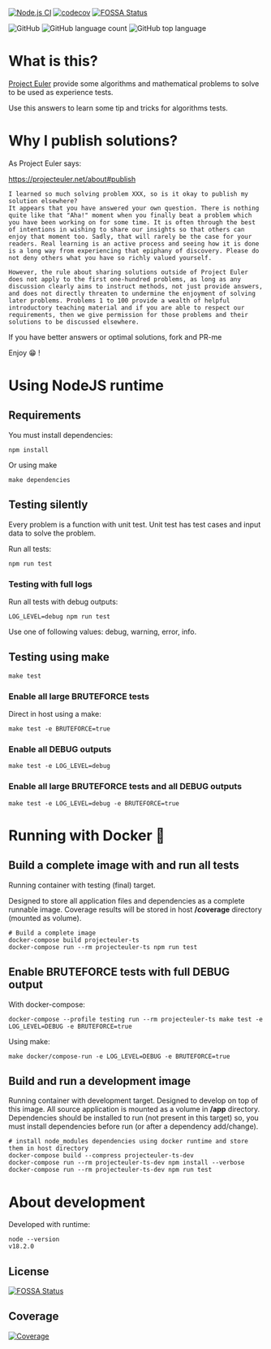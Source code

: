 [![Node.js CI](https://github.com/sir-gon/projecteuler-ts/actions/workflows/node.js.yml/badge.svg)](https://github.com/sir-gon/projecteuler-ts/actions/workflows/node.js.yml) [![codecov](https://codecov.io/gh/sir-gon/projecteuler-ts/branch/main/graph/badge.svg?token=7NBP9SQAY0)](https://codecov.io/gh/sir-gon/projecteuler-ts)
[![FOSSA Status](https://app.fossa.com/api/projects/git%2Bgithub.com%2Fsir-gon%2Fprojecteuler-ts.svg?type=shield)](https://app.fossa.com/projects/git%2Bgithub.com%2Fsir-gon%2Fprojecteuler-ts?ref=badge_shield)

![GitHub](https://img.shields.io/github/license/sir-gon/projecteuler-ts) ![GitHub language count](https://img.shields.io/github/languages/count/sir-gon/projecteuler-ts) ![GitHub top language](https://img.shields.io/github/languages/top/sir-gon/projecteuler-ts)

# What is this?

[Project Euler](https://projecteuler.net/) provide some algorithms and mathematical problems to solve to be used as experience tests.

Use this answers to learn some tip and tricks for algorithms tests.

# Why I publish solutions?

As Project Euler says:

https://projecteuler.net/about#publish


```
I learned so much solving problem XXX, so is it okay to publish my solution elsewhere?
It appears that you have answered your own question. There is nothing quite like that "Aha!" moment when you finally beat a problem which you have been working on for some time. It is often through the best of intentions in wishing to share our insights so that others can enjoy that moment too. Sadly, that will rarely be the case for your readers. Real learning is an active process and seeing how it is done is a long way from experiencing that epiphany of discovery. Please do not deny others what you have so richly valued yourself.

However, the rule about sharing solutions outside of Project Euler does not apply to the first one-hundred problems, as long as any discussion clearly aims to instruct methods, not just provide answers, and does not directly threaten to undermine the enjoyment of solving later problems. Problems 1 to 100 provide a wealth of helpful introductory teaching material and if you are able to respect our requirements, then we give permission for those problems and their solutions to be discussed elsewhere.
```


If you have better answers or optimal solutions, fork and PR-me

Enjoy 😁 !

# Using NodeJS runtime

## Requirements

You must install dependencies:

```
npm install
```

Or using make

```
make dependencies
```

## Testing silently

Every problem is a function with unit test.
Unit test has test cases and input data to solve the problem.

Run all tests:

```
npm run test
```

### Testing with full logs

Run all tests with debug outputs:

```
LOG_LEVEL=debug npm run test
```

Use one of following values: debug, warning, error, info.

## Testing using make

```
make test
```

### Enable all large BRUTEFORCE tests

Direct in host using a make:

```
make test -e BRUTEFORCE=true
```

### Enable all DEBUG outputs


```
make test -e LOG_LEVEL=debug
```

### Enable all large BRUTEFORCE tests and all DEBUG outputs

```
make test -e LOG_LEVEL=debug -e BRUTEFORCE=true
```

# Running with Docker 🐳

## Build a complete image with and run all tests
Running container with testing (final) target.

Designed to store all application files and dependencies as a complete runnable image.
Coverage results will be stored in host **/coverage** directory (mounted as volume).

```
# Build a complete image
docker-compose build projecteuler-ts
docker-compose run --rm projecteuler-ts npm run test
```

## Enable BRUTEFORCE tests with full DEBUG output

With docker-compose:

```
docker-compose --profile testing run --rm projecteuler-ts make test -e LOG_LEVEL=DEBUG -e BRUTEFORCE=true
```

Using make:
```
make docker/compose-run -e LOG_LEVEL=DEBUG -e BRUTEFORCE=true
```

## Build and run a development image

Running container with development target.
Designed to develop on top of this image. All source application is mounted as a volume in **/app** directory.
Dependencies should be installed to run (not present in this target) so, you must install dependencies before run (or after a dependency add/change).

```
# install node_modules dependencies using docker runtime and store them in host directory
docker-compose build --compress projecteuler-ts-dev
docker-compose run --rm projecteuler-ts-dev npm install --verbose
docker-compose run --rm projecteuler-ts-dev npm run test
```

# About development

Developed with runtime:

```
node --version
v18.2.0
```

## License
[![FOSSA Status](https://app.fossa.com/api/projects/git%2Bgithub.com%2Fsir-gon%2Fprojecteuler-ts.svg?type=large)](https://app.fossa.com/projects/git%2Bgithub.com%2Fsir-gon%2Fprojecteuler-ts?ref=badge_large)

## Coverage
[![Coverage](https://codecov.io/gh/sir-gon/projecteuler-ts/branch/main/graphs/tree.svg?token=7NBP9SQAY0)](https://codecov.io/gh/sir-gon/projecteuler-ts)


